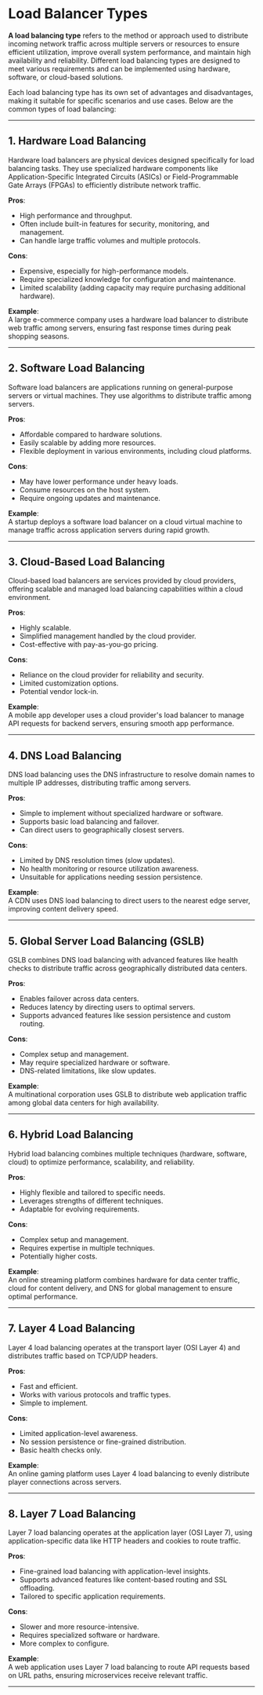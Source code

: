 # Load Balancer Types

**A load balancing type** refers to the method or approach used to distribute incoming network traffic across multiple servers or resources to ensure efficient utilization, improve overall system performance, and maintain high availability and reliability. Different load balancing types are designed to meet various requirements and can be implemented using hardware, software, or cloud-based solutions.

Each load balancing type has its own set of advantages and disadvantages, making it suitable for specific scenarios and use cases. Below are the common types of load balancing:

---

## 1. Hardware Load Balancing  
Hardware load balancers are physical devices designed specifically for load balancing tasks. They use specialized hardware components like Application-Specific Integrated Circuits (ASICs) or Field-Programmable Gate Arrays (FPGAs) to efficiently distribute network traffic.

**Pros**:
- High performance and throughput.
- Often include built-in features for security, monitoring, and management.
- Can handle large traffic volumes and multiple protocols.

**Cons**:
- Expensive, especially for high-performance models.
- Require specialized knowledge for configuration and maintenance.
- Limited scalability (adding capacity may require purchasing additional hardware).

**Example**:  
A large e-commerce company uses a hardware load balancer to distribute web traffic among servers, ensuring fast response times during peak shopping seasons.

---

## 2. Software Load Balancing  
Software load balancers are applications running on general-purpose servers or virtual machines. They use algorithms to distribute traffic among servers.

**Pros**:
- Affordable compared to hardware solutions.
- Easily scalable by adding more resources.
- Flexible deployment in various environments, including cloud platforms.

**Cons**:
- May have lower performance under heavy loads.
- Consume resources on the host system.
- Require ongoing updates and maintenance.

**Example**:  
A startup deploys a software load balancer on a cloud virtual machine to manage traffic across application servers during rapid growth.

---

## 3. Cloud-Based Load Balancing  
Cloud-based load balancers are services provided by cloud providers, offering scalable and managed load balancing capabilities within a cloud environment.

**Pros**:
- Highly scalable.
- Simplified management handled by the cloud provider.
- Cost-effective with pay-as-you-go pricing.

**Cons**:
- Reliance on the cloud provider for reliability and security.
- Limited customization options.
- Potential vendor lock-in.

**Example**:  
A mobile app developer uses a cloud provider's load balancer to manage API requests for backend servers, ensuring smooth app performance.

---

## 4. DNS Load Balancing  
DNS load balancing uses the DNS infrastructure to resolve domain names to multiple IP addresses, distributing traffic among servers.

**Pros**:
- Simple to implement without specialized hardware or software.
- Supports basic load balancing and failover.
- Can direct users to geographically closest servers.

**Cons**:
- Limited by DNS resolution times (slow updates).
- No health monitoring or resource utilization awareness.
- Unsuitable for applications needing session persistence.

**Example**:  
A CDN uses DNS load balancing to direct users to the nearest edge server, improving content delivery speed.

---

## 5. Global Server Load Balancing (GSLB)  
GSLB combines DNS load balancing with advanced features like health checks to distribute traffic across geographically distributed data centers.

**Pros**:
- Enables failover across data centers.
- Reduces latency by directing users to optimal servers.
- Supports advanced features like session persistence and custom routing.

**Cons**:
- Complex setup and management.
- May require specialized hardware or software.
- DNS-related limitations, like slow updates.

**Example**:  
A multinational corporation uses GSLB to distribute web application traffic among global data centers for high availability.

---

## 6. Hybrid Load Balancing  
Hybrid load balancing combines multiple techniques (hardware, software, cloud) to optimize performance, scalability, and reliability.

**Pros**:
- Highly flexible and tailored to specific needs.
- Leverages strengths of different techniques.
- Adaptable for evolving requirements.

**Cons**:
- Complex setup and management.
- Requires expertise in multiple techniques.
- Potentially higher costs.

**Example**:  
An online streaming platform combines hardware for data center traffic, cloud for content delivery, and DNS for global management to ensure optimal performance.

---

## 7. Layer 4 Load Balancing  
Layer 4 load balancing operates at the transport layer (OSI Layer 4) and distributes traffic based on TCP/UDP headers.

**Pros**:
- Fast and efficient.
- Works with various protocols and traffic types.
- Simple to implement.

**Cons**:
- Limited application-level awareness.
- No session persistence or fine-grained distribution.
- Basic health checks only.

**Example**:  
An online gaming platform uses Layer 4 load balancing to evenly distribute player connections across servers.

---

## 8. Layer 7 Load Balancing  
Layer 7 load balancing operates at the application layer (OSI Layer 7), using application-specific data like HTTP headers and cookies to route traffic.

**Pros**:
- Fine-grained load balancing with application-level insights.
- Supports advanced features like content-based routing and SSL offloading.
- Tailored to specific application requirements.

**Cons**:
- Slower and more resource-intensive.
- Requires specialized software or hardware.
- More complex to configure.

**Example**:  
A web application uses Layer 7 load balancing to route API requests based on URL paths, ensuring microservices receive relevant traffic.

---
